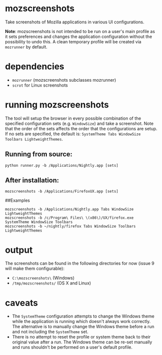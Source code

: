 # mozscreenshots

Take screenshots of Mozilla applications in various UI configurations.

**Note**: mozscreenshots is not intended to be run on a user's main profile as it sets preferences and changes the application configuration without the possibility to undo this. A clean temporary profile will be created via `mozrunner` by default.

# dependencies
* `mozrunner` (mozscreenshots subclasses mozrunner)
* `scrot` for Linux screenshots

# running mozscreenshots
The tool will setup the browser in every possible combination of the specified configuration sets (e.g. `WindowSize`) and take a screenshot. Note that the order of the sets affects the order that the configurations are setup. If no sets are specified, the default is: `SystemTheme Tabs WindowSize Toolbars LightweightThemes`.

## Running from source:

    python runner.py -b /Applications/Nightly.app [sets]

## After installation:

    mozscreenshots -b /Applications/FirefoxUX.app [sets]

##Examples

    mozscreenshots -b /Applications/Nightly.app Tabs WindowSize LightweightThemes
    mozscreenshots -b /c/Program\ Files\ \(x86\)/UX/firefox.exe SystemTheme WindowSize Toolbars
    mozscreenshots -b ~/nightly/firefox Tabs WindowSize Toolbars LightweightThemes

# output
The screenshots can be found in the following directories for now (issue 9 will make them configurable):

* `C:\mozscreenshots\` (Windows)
* `/tmp/mozscreenshots/` (OS X and Linux)

# caveats
* The `SystemTheme` configuration attempts to change the Windows theme while the application is running which doesn't always work correctly. The alternative is to manually change the Windows theme before a run and not including the `SystemTheme` set.
* There is no attempt to reset the profile or system theme back to their original value after a run. The Windows theme can be re-set manually and runs shouldn't be performed on a user's default profile.
